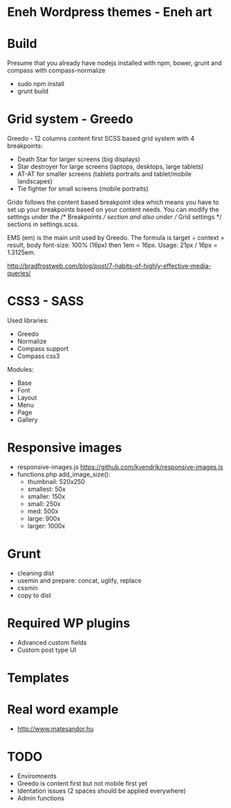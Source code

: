 Eneh Wordpress themes - Eneh art
================================

Build
====================

Presume that you already have nodejs installed with npm, bower, grunt and compass with compass-normalize

- sudo npm install
- grunt build

Grid system - Greedo
====================

Greedo - 12 columns content first SCSS based grid system with 4 breakpoints:

- Death Star for larger screens (big displays)
- Star destroyer for large screens (laptops, desktops, large tablets)
- AT-AT for smaller screens (tablets portraits and tablet/mobile landscapes)
- Tie fighter for small screens (mobile portraits)

Grido follows the content based breakpoint idea which means you have to set up your breakpoints based on your content needs.
You can modify the settings under the /* Breakpoints */ section and also under /* Grid settings  */ sections in settings.scss.

EMS (em) is the main unit used by Greedo. 
The formula is target ÷ context = result,
body font-size: 100% (16px) then 1em = 16px.
Usage: 21px / 16px = 1.3125em.

http://bradfrostweb.com/blog/post/7-habits-of-highly-effective-media-queries/

CSS3 - SASS
===========

Used libraries:

- Greedo
- Normalize
- Compass support
- Compass css3

Modules:

- Base
- Font
- Layout
- Menu
- Page
- Gallery

Responsive images
=================
- responsive-images.js https://github.com/kvendrik/responsive-images.js
- functions.php add_image_size():
  - thumbnail: 520x250
  - smallest: 50x
  - smaller: 150x
  - small: 250x
  - med: 500x
  - large: 900x
  - larger: 1000x

Grunt
=====

- cleaning dist
- usemin and prepare: concat, uglify, replace
- cssmin
- copy to dist

Required WP plugins
===================

- Advanced custom fields
- Custom post type UI

Templates
=========

Real word example
=================
- http://www.matesandor.hu

TODO
====

- Enviromnents
- Greedo is content first but not mobile first yet
- Identation issues (2 spaces should be applied everywhere)
- Admin functions

